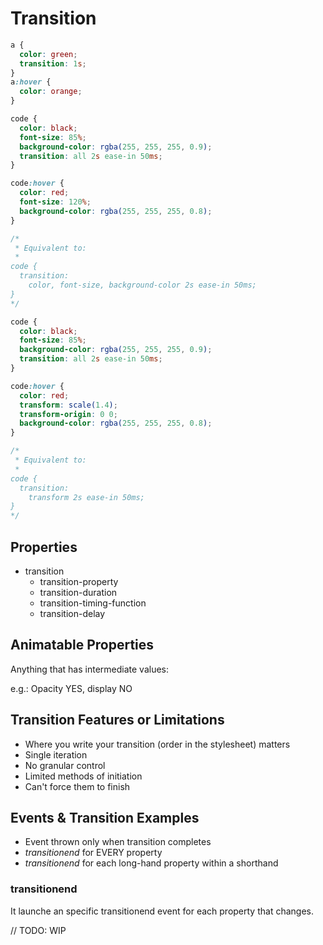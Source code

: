 # Transition

```css
a {
  color: green;
  transition: 1s;
}
a:hover {
  color: orange;
}
```

```css
code {
  color: black;
  font-size: 85%;
  background-color: rgba(255, 255, 255, 0.9);
  transition: all 2s ease-in 50ms;
}

code:hover {
  color: red;
  font-size: 120%;
  background-color: rgba(255, 255, 255, 0.8);
}

/*
 * Equivalent to:
 * 
code {
  transition:
    color, font-size, background-color 2s ease-in 50ms;
}
*/
```

```css
code {
  color: black;
  font-size: 85%;
  background-color: rgba(255, 255, 255, 0.9);
  transition: all 2s ease-in 50ms;
}

code:hover {
  color: red;
  transform: scale(1.4);
  transform-origin: 0 0;
  background-color: rgba(255, 255, 255, 0.8);
}

/*
 * Equivalent to:
 * 
code {
  transition:
    transform 2s ease-in 50ms;
}
*/
```

## Properties

* transition
  * transition-property
  * transition-duration
  * transition-timing-function
  * transition-delay

## Animatable Properties

Anything that has intermediate values:

e.g.: Opacity YES, display NO

## Transition Features or Limitations

* Where you write your transition (order in the stylesheet) matters
* Single iteration
* No granular control
* Limited methods of initiation
* Can't force them to finish

## Events & Transition Examples

* Event thrown only when transition completes
* *transitionend* for EVERY property
* *transitionend* for each long-hand property within a shorthand

### transitionend

It launche an specific transitionend event for each property that changes.

// TODO: WIP